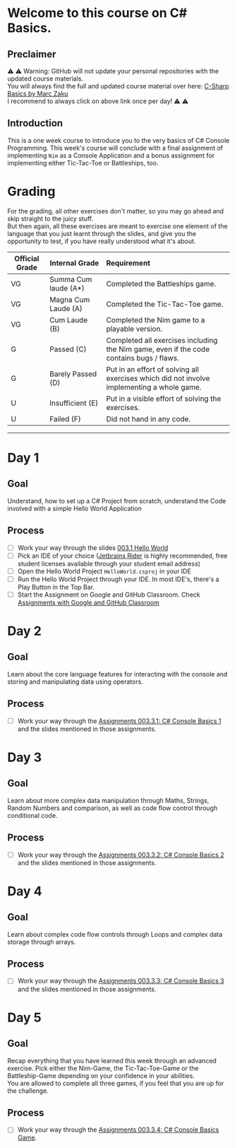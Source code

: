 # Welcome to this course on C# Basics.

## Preclaimer

⚠️ ⚠️ Warning: GitHub will not update your personal repositories with the updated course materials.\
You will always find the full and updated course material over here: [C-Sharp Basics by Marc Zaku](http://github.com/marczaku/csharp-basics/)\
I recommend to always click on above link once per day! ⚠️ ⚠️

## Introduction

This is a one week course to introduce you to the very basics of C# Console Programming. This week's course will conclude with a final assignment of implementing `Nim` as a Console Application and a bonus assignment for implementing either Tic-Tac-Toe or Battleships, too.


# Grading

For the grading, all other exercises don't matter, so you may go ahead and skip straight to the juicy stuff.\
But then again, all these exercises are meant to exercise one element of the language that you just learnt through the slides, and give you the opportunity to test, if you have really understood what it's about.

| Official Grade | Internal Grade  |  Requirement |
|--------------|-------|:-------------|
|VG|Summa Cum laude (A*)| Completed the Battleships game. |
|VG| Magna Cum Laude (A)| Completed the Tic-Tac-Toe game. |
|VG|Cum Laude (B)| Completed the Nim game to a playable version. |
|G|Passed (C)| Completed all exercises including the Nim game, even if the code contains bugs / flaws. |
|G|Barely Passed (D)| Put in an effort of solving all exercises which did not involve implementing a whole game. |
|U|Insufficient (E)| Put in a visible effort of solving the exercises. |
|U|Failed (F)| Did not hand in any code. |
-------------------------------

# Day 1
## Goal
Understand, how to set up a C# Project from scratch, understand the Code involved with a simple Hello World Application
## Process
- [ ] Work your way through the slides [003.1 Hello World](slides/003.1-hello-world.md)
- [ ] Pick an IDE of your choice ([Jetbrains Rider](https://www.jetbrains.com/rider/) is highly recommended, free student licenses available through your student email address)
- [ ] Open the Hello World Project `HelloWorld.csproj` in your IDE
- [ ] Run the Hello World Project through your IDE. In most IDE's, there's a Play Button in the Top Bar.
- [ ] Start the Assignment on Google and GitHub Classroom. Check [Assignments with Google and GitHub Classroom](https://gist.github.com/marczaku/3b1853ee30575093b106ecc480d563b2)

# Day 2
## Goal
Learn about the core language features for interacting with the console and storing and manipulating data using operators.
## Process
- [ ] Work your way through the [Assignments 003.3.1: C# Console Basics 1](assignments/003.3.1-console-basics-1.md) and the slides mentioned in those assignments.

# Day 3
## Goal
Learn about more complex data manipulation through Maths, Strings, Random Numbers and comparison, as well as code flow control through conditional code.
## Process
- [ ] Work your way through the [Assignments 003.3.2: C# Console Basics 2](assignments/003.3.2-console-basics-2.md) and the slides mentioned in those assignments.

# Day 4
## Goal
Learn about complex code flow controls through Loops and complex data storage through arrays.
## Process
- [ ] Work your way through the [Assignments 003.3.3: C# Console Basics 3](assignments/003.3.3-console-basics-3.md) and the slides mentioned in those assignments.

# Day 5
## Goal
Recap everything that you have learned this week through an advanced exercise. Pick either the Nim-Game, the Tic-Tac-Toe-Game or the Battleship-Game depending on your confidence in your abilities.\
You are allowed to complete all three games, if you feel that you are up for the challenge.
## Process
- [ ] Work your way through the [Assignments 003.3.4: C# Console Basics Game](assignments/003.3.4-console-basics-game.md).
